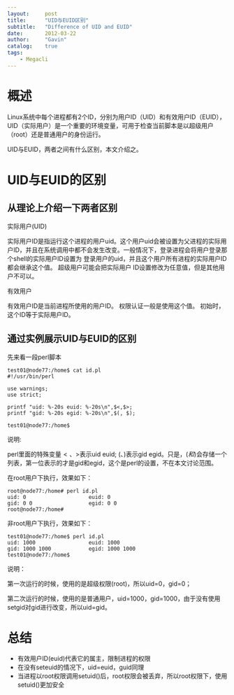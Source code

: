 ```yaml
---
layout:     post
title:      "UID与EUID区别"
subtitle:   "Difference of UID and EUID"
date:       2012-03-22
author:     "Gavin"
catalog:    true
tags:
    - Megacli
---
```



# 概述

Linux系统中每个进程都有2个ID，分别为用户ID（UID）和有效用户ID（EUID），UID（实际用户）是一个重要的环境变量，可用于检查当前脚本是以超级用户（root）还是普通用户的身份运行。

UID与EUID，两者之间有什么区别，本文介绍之。


# UID与EUID的区别

## 从理论上介绍一下两者区别

实际用户(UID)

实际用户ID是指运行这个进程的用户uid。这个用户uid会被设置为父进程的实际用户ID，并且在系统调用中都不会发生改变。一般情况下，登录进程会将用户登录那个shell的实际用户ID设置为 登录用户的uid，并且这个用户所有进程的实际用户ID都会继承这个值。 超级用户可能会把实际用户 ID设置修改为任意值，但是其他用户不可以。

有效用户

有效用户ID是当前进程所使用的用户ID。 权限认证一般是使用这个值。 初始时，这个ID等于实际用户ID。


## 通过实例展示UID与EUID的区别

先来看一段perl脚本

```
test01@node77:/home$ cat id.pl 
#!/usr/bin/perl

use warnings;
use strict;

printf "uid: %-20s euid: %-20s\n",$<,$>;
printf "gid: %-20s egid: %-20s\n",$(, $);

test01@node77:/home$ 
```

说明:

perl里面的特殊变量$<、$>表示uid euid; $(、$)表示gid egid。只是，$(和$)会存储一个列表，第一位表示的才是gid和egid，这个是perl的设置，不在本文讨论范围。


在root用户下执行，效果如下：

```
root@node77:/home# perl id.pl 
uid: 0                    euid: 0                   
gid: 0 0                  egid: 0 0                 
root@node77:/home# 
```


非root用户下执行，效果如下：

```
test01@node77:/home$ perl id.pl 
uid: 1000                 euid: 1000                
gid: 1000 1000            egid: 1000 1000           
test01@node77:/home$ 
```


说明：

第一次运行的时候，使用的是超级权限(root)，所以uid=0，gid=0；

第二次运行的时候，使用的是普通用户，uid=1000，gid=1000，由于没有使用setgid对gid进行改变，所以uid=gid。


# 总结

* 有效用户ID(euid)代表它的属主，限制进程的权限
* 在没有seteuid的情况下，uid=euid，guid同理
* 当进程以root权限调用setuid()后，root权限会被丢弃，所以root权限下，使用setuid()更加安全

